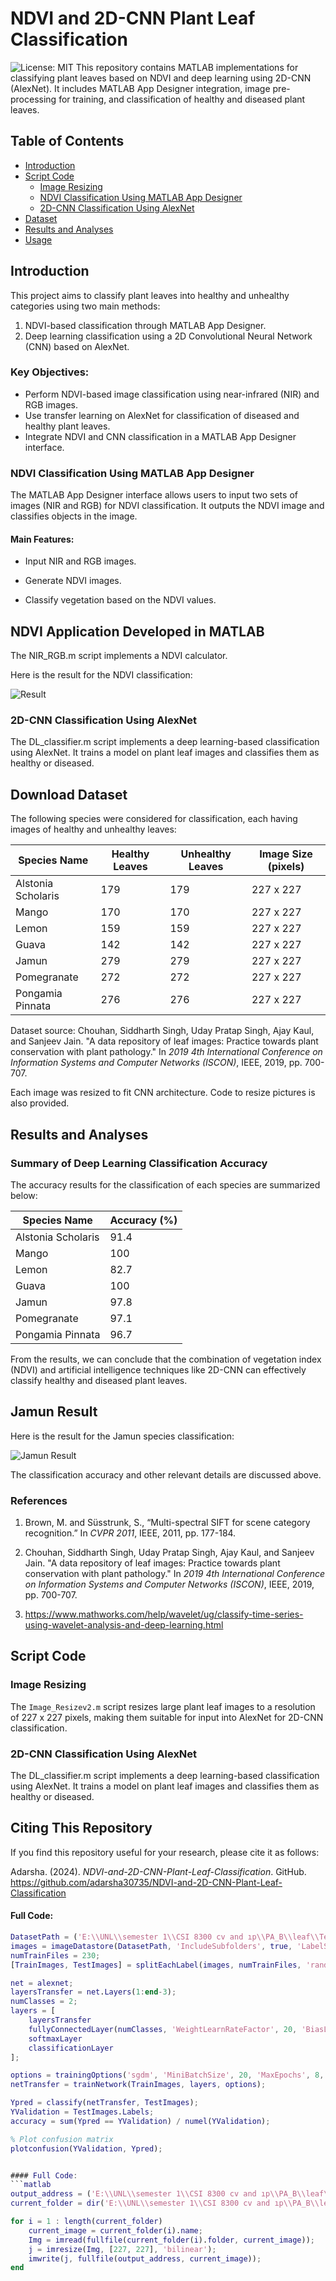 # NDVI and 2D-CNN Plant Leaf Classification
![License: MIT](https://img.shields.io/badge/License-MIT-yellow.svg)
This repository contains MATLAB implementations for classifying plant leaves based on NDVI and deep learning using 2D-CNN (AlexNet). It includes MATLAB App Designer integration, image pre-processing for training, and classification of healthy and diseased plant leaves.

## Table of Contents
- [Introduction](#introduction)
- [Script Code](#script-code)
  - [Image Resizing](#image-resizing)
  - [NDVI Classification Using MATLAB App Designer](#ndvi-classification-using-matlab-app-designer)
  - [2D-CNN Classification Using AlexNet](#2d-cnn-classification-using-alexnet)
- [Dataset](#dataset)
- [Results and Analyses](#results-and-analyses)
- [Usage](#usage)

## Introduction

This project aims to classify plant leaves into healthy and unhealthy categories using two main methods:  
1. NDVI-based classification through MATLAB App Designer.
2. Deep learning classification using a 2D Convolutional Neural Network (CNN) based on AlexNet.

### Key Objectives:
- Perform NDVI-based image classification using near-infrared (NIR) and RGB images.
- Use transfer learning on AlexNet for classification of diseased and healthy plant leaves.
- Integrate NDVI and CNN classification in a MATLAB App Designer interface.



### NDVI Classification Using MATLAB App Designer

The MATLAB App Designer interface allows users to input two sets of images (NIR and RGB) for NDVI classification. It outputs the NDVI image and classifies objects in the image.

#### Main Features:

*   Input NIR and RGB images.
    
*   Generate NDVI images.
    
*   Classify vegetation based on the NDVI values.

## NDVI Application Developed in MATLAB 
The NIR_RGB.m script implements a NDVI calculator.

Here is the result for the NDVI classification:

![Result](NDVIEX1.JPG)


### 2D-CNN Classification Using AlexNet

The DL\_classifier.m script implements a deep learning-based classification using AlexNet. It trains a model on plant leaf images and classifies them as healthy or diseased.

## Download Dataset

The following species were considered for classification, each having images of healthy and unhealthy leaves:

| Species Name           | Healthy Leaves | Unhealthy Leaves | Image Size (pixels) |
|------------------------|----------------|------------------|---------------------|
| Alstonia Scholaris     | 179            | 179              | 227 x 227           |
| Mango                  | 170            | 170              | 227 x 227           |
| Lemon                  | 159            | 159              | 227 x 227           |
| Guava                  | 142            | 142              | 227 x 227           |
| Jamun                  | 279            | 279              | 227 x 227           |
| Pomegranate            | 272            | 272              | 227 x 227           |
| Pongamia Pinnata       | 276            | 276              | 227 x 227           |

Dataset source: Chouhan, Siddharth Singh, Uday Pratap Singh, Ajay Kaul, and Sanjeev Jain. "A data repository of leaf images: Practice towards plant conservation with plant pathology." In *2019 4th International Conference on Information Systems and Computer Networks (ISCON)*, IEEE, 2019, pp. 700-707.

Each image was resized to fit CNN architecture. Code to resize pictures is also provided.

Results and Analyses
--------------------

### Summary of Deep Learning Classification Accuracy

The accuracy results for the classification of each species are summarized below:

| Species Name            | Accuracy (%) |
|-------------------------|--------------|
| Alstonia Scholaris      | 91.4         |
| Mango                   | 100          |
| Lemon                   | 82.7         |
| Guava                   | 100          |
| Jamun                   | 97.8         |
| Pomegranate             | 97.1         |
| Pongamia Pinnata        | 96.7         |

From the results, we can conclude that the combination of vegetation index (NDVI) and artificial intelligence techniques like 2D-CNN can effectively classify healthy and diseased plant leaves.

## Jamun Result

Here is the result for the Jamun species classification:

![Jamun Result](jamunresult.jpg)

The classification accuracy and other relevant details are discussed above.


### References

1. Brown, M. and Süsstrunk, S., “Multi-spectral SIFT for scene category recognition.” In *CVPR 2011*, IEEE, 2011, pp. 177-184.

2. Chouhan, Siddharth Singh, Uday Pratap Singh, Ajay Kaul, and Sanjeev Jain. "A data repository of leaf images: Practice towards plant conservation with plant pathology." In *2019 4th International Conference on Information Systems and Computer Networks (ISCON)*, IEEE, 2019, pp. 700-707.
3. https://www.mathworks.com/help/wavelet/ug/classify-time-series-using-wavelet-analysis-and-deep-learning.html


## Script Code

### Image Resizing

The `Image_Resizev2.m` script resizes large plant leaf images to a resolution of 227 x 227 pixels, making them suitable for input into AlexNet for 2D-CNN classification.

### 2D-CNN Classification Using AlexNet

The DL\_classifier.m script implements a deep learning-based classification using AlexNet. It trains a model on plant leaf images and classifies them as healthy or diseased.


## Citing This Repository

If you find this repository useful for your research, please cite it as follows:

Adarsha. (2024). *NDVI-and-2D-CNN-Plant-Leaf-Classification*. GitHub. https://github.com/adarsha30735/NDVI-and-2D-CNN-Plant-Leaf-Classification


#### Full Code:
```matlab
DatasetPath = ('E:\\UNL\\semester 1\\CSI 8300 cv and ıp\\PA_B\\leaf\\Test\\Pongamia Pinnata (P7)');
images = imageDatastore(DatasetPath, 'IncludeSubfolders', true, 'LabelSource', 'foldernames');
numTrainFiles = 230;
[TrainImages, TestImages] = splitEachLabel(images, numTrainFiles, 'randomize');

net = alexnet;
layersTransfer = net.Layers(1:end-3);
numClasses = 2;
layers = [
    layersTransfer
    fullyConnectedLayer(numClasses, 'WeightLearnRateFactor', 20, 'BiasLearnRateFactor', 20)
    softmaxLayer
    classificationLayer
];

options = trainingOptions('sgdm', 'MiniBatchSize', 20, 'MaxEpochs', 8, 'InitialLearnRate', 0.0001, 'Shuffle', 'every-epoch', 'ValidationData', TestImages, 'ValidationFrequency', 10, 'Verbose', false, 'Plots', 'training-progress');
netTransfer = trainNetwork(TrainImages, layers, options);

Ypred = classify(netTransfer, TestImages);
YValidation = TestImages.Labels;
accuracy = sum(Ypred == YValidation) / numel(YValidation);

% Plot confusion matrix
plotconfusion(YValidation, Ypred);


#### Full Code:
```matlab
output_address = ('E:\\UNL\\semester 1\\CSI 8300 cv and ıp\\PA_B\\leaf\\Test\\Pongamia Pinnata (P7)\\Unhealthy Plants');
current_folder = dir('E:\\UNL\\semester 1\\CSI 8300 cv and ıp\\PA_B\\leaf\\Test\\Pongamia Pinnata (P7)\\diseased\\*.jpg');

for i = 1 : length(current_folder)
    current_image = current_folder(i).name;
    Img = imread(fullfile(current_folder(i).folder, current_image));
    j = imresize(Img, [227, 227], 'bilinear');
    imwrite(j, fullfile(output_address, current_image));
end
